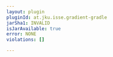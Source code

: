 ```yaml
---
layout: plugin
pluginId: at.jku.isse.gradient-gradle
jarSha1: INVALID
isJarAvailable: true
error: NONE
violations: []

---
```

